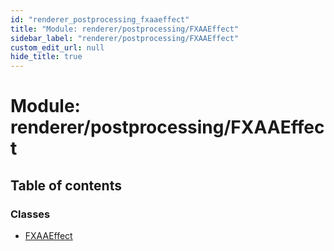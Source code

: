 ```yaml
---
id: "renderer_postprocessing_fxaaeffect"
title: "Module: renderer/postprocessing/FXAAEffect"
sidebar_label: "renderer/postprocessing/FXAAEffect"
custom_edit_url: null
hide_title: true
---
```


# Module: renderer/postprocessing/FXAAEffect

## Table of contents

### Classes

- [FXAAEffect](../classes/renderer_postprocessing_fxaaeffect.fxaaeffect.md)
